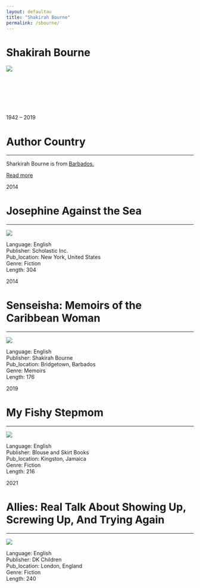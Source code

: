 ```yaml
---
layout: defaultau
title: "Shakirah Bourne"
permalink: /sbourne/
---
```

<!-- partial:index.partial.html -->
<div class="content">
    <h1>Shakirah Bourne</h1>
    <div class="quote">
        <div><img src="https://static.wixstatic.com/media/c67ccf_4e873483aa1747d590318918f1fc8be6~mv2_d_2878_4032_s_4_2.jpg/v1/crop/x_0,y_93,w_2878,h_2533/fill/w_618,h_544,al_c,q_80,usm_0.66_1.00_0.01,enc_auto/IMG_3785.jpg" class="logo"></div>
    </div>
    <div class="timeline">
        <div style="padding-bottom:100px;"></div>
        <div class="block">
            <div class="date right"><p class="right">1942 – 2019</p></div>
            <div class="dot"></div>
            <div class="left first">
            <div class="author_country">
                <h1>Author Country</h1><hr>
          <div class="aclocation">  <p> Sharkirah Bourne is from <a href="{{ site.baseurl }}/12">Barbados.</a></p></div>
              <div class="acreadmore">  <a href="#">Read more</a> </div>
            </div>
            </div>
        </div>
        <div class="block">
            <div class="date left"><p class="left">2014</p></div>
            <div class="dot"></div>
            <div class="right hide">
                <h1>Josephine Against the Sea</h1><hr>
                <p><img src="https://images-na.ssl-images-amazon.com/images/I/51YROnWWOFL._SX331_BO1,204,203,200_.jpg"></p>
                <p>
                Language: English <br/>
                Publisher: Scholastic Inc. <br/>
                Pub_location: New York, United States <br/>
                Genre: Fiction <br/>
                Length: 304 <br/>
                </p>
            </div>
        </div>
        <div class="block">
            <div class="date right"><p class="right">2014</p></div>
            <div class="dot"></div>
            <div class="left hide">
                <h1>Senseisha: Memoirs of the Caribbean Woman</h1><hr>
                <p><img src="https://images-na.ssl-images-amazon.com/images/I/514DvIy8hsL._SY291_BO1,204,203,200_QL40_FMwebp_.jpg"></p>
                <p>
                Language: English <br/>
                Publisher: Shakirah Bourne <br/>
                Pub_location: Bridgetown, Barbados <br/>
                Genre: Memoirs <br/>
                Length: 176 <br/>
                </p>
            </div>
        </div>
        <div class="block">
            <div class="date left"><p class="left">2019</p></div>
            <div class="dot"></div>
            <div class="right hide">
                <h1>My Fishy Stepmom</h1><hr>
                <p><img src="https://images-na.ssl-images-amazon.com/images/I/51iH8SEolYL._SX316_BO1,204,203,200_.jpg"></p>
                <p>
                Language: English <br/>
                Publisher: Blouse and Skirt Books <br/>
                Pub_location: Kingston, Jamaica <br/>
                Genre: Fiction <br/>
                Length: 216 <br/>
                </p>
            </div>
        </div>
        <div class="block">
            <div class="date right"><p class="right">2021</p></div>
            <div class="dot"></div>
            <div class="left hide">
                <h1>Allies: Real Talk About Showing Up, Screwing Up, And Trying Again</h1><hr>
                <p><img src="https://images-na.ssl-images-amazon.com/images/I/51l2hRbJeYL._SX330_BO1,204,203,200_.jpg"></p>
                <p>
                Language: English <br/>
                Publisher: DK Children <br/>
                Pub_location: London, England <br/>
                Genre: Fiction <br/>
                Length: 240 <br/>
                </p>
            </div>
        </div>
  <!-- partial -->
<script src='https://cdnjs.cloudflare.com/ajax/libs/jquery/3.1.1/jquery.min.js'></script><script  src="{{ site.baseurl }}/assets/js/authorscript.js"></script>